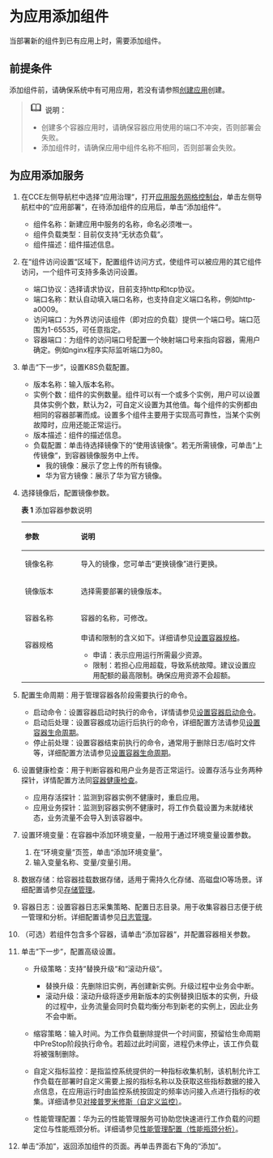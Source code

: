 # 为应用添加组件<a name="cce_01_0038"></a>

当部署新的组件到已有应用上时，需要添加组件。

## 前提条件<a name="section19807725165016"></a>

添加组件前，请确保系统中有可用应用，若没有请参照[创建应用](创建应用.md)创建。

>![](public_sys-resources/icon-note.gif) **说明：**   
>-   创建多个容器应用时，请确保容器应用使用的端口不冲突，否则部署会失败。  
>-   添加组件时，请确保应用中组件名称不相同，否则部署会失败。  

## 为应用添加服务<a name="section17863756144911"></a>

1.  在CCE左侧导航栏中选择“应用治理“，打开[应用服务网格控制台](https://console.huaweicloud.com/istio/)，单击左侧导航栏中的“应用部署“，在待添加组件的应用后，单击“添加组件“。
    -   组件名称：新建应用中服务的名称，命名必须唯一。
    -   组件负载类型：目前仅支持“无状态负载“。
    -   组件描述：组件描述信息。

2.  在“组件访问设置“区域下，配置组件访问方式，使组件可以被应用的其它组件访问，一个组件可支持多条访问设置。
    -   端口协议：选择请求协议，目前支持http和tcp协议。
    -   端口名称：默认自动填入端口名称，也支持自定义端口名称，例如http-a0009。
    -   访问端口：为外界访问该组件（即对应的负载）提供一个端口号。端口范围为1-65535，可任意指定。
    -   容器端口：为组件的访问端口号配置一个映射端口号来指向容器，需用户确定。例如nginx程序实际监听端口为80。

3.  单击“下一步“，设置K8S负载配置。
    -   版本名称：输入版本名称。
    -   实例个数：组件的实例数量。组件可以有一个或多个实例，用户可以设置具体实例个数，默认为2，可自定义设置为其他值。每个组件的实例都由相同的容器部署而成。设置多个组件主要用于实现高可靠性，当某个实例故障时，应用还能正常运行。
    -   版本描述：组件的描述信息。
    -   负载配置：单击待选择镜像下的“使用该镜像“。若无所需镜像，可单击“上传镜像“，到容器镜像服务中上传。
        -   我的镜像：展示了您上传的所有镜像。
        -   华为官方镜像：展示了华为官方镜像。


4.  选择镜像后，配置镜像参数。

    **表 1**  添加容器参数说明

    <a name="cce_01_0037_table10949134618544"></a>
    <table><thead align="left"><tr id="cce_01_0037_row18948164613548"><th class="cellrowborder" valign="top" width="23%" id="mcps1.2.3.1.1"><p id="cce_01_0037_p15948134610543"><a name="cce_01_0037_p15948134610543"></a><a name="cce_01_0037_p15948134610543"></a>参数</p>
    </th>
    <th class="cellrowborder" valign="top" width="77%" id="mcps1.2.3.1.2"><p id="cce_01_0037_p69481046125415"><a name="cce_01_0037_p69481046125415"></a><a name="cce_01_0037_p69481046125415"></a>说明</p>
    </th>
    </tr>
    </thead>
    <tbody><tr id="cce_01_0037_row18948446125416"><td class="cellrowborder" valign="top" width="23%" headers="mcps1.2.3.1.1 "><p id="cce_01_0037_p3948174612540"><a name="cce_01_0037_p3948174612540"></a><a name="cce_01_0037_p3948174612540"></a>镜像名称</p>
    </td>
    <td class="cellrowborder" valign="top" width="77%" headers="mcps1.2.3.1.2 "><p id="cce_01_0037_p1394818463547"><a name="cce_01_0037_p1394818463547"></a><a name="cce_01_0037_p1394818463547"></a>导入的镜像，您可单击<span class="uicontrol" id="cce_01_0037_uicontrol89481846135416"><a name="cce_01_0037_uicontrol89481846135416"></a><a name="cce_01_0037_uicontrol89481846135416"></a>“更换镜像”</span>进行更换。</p>
    </td>
    </tr>
    <tr id="cce_01_0037_row094894620549"><td class="cellrowborder" valign="top" width="23%" headers="mcps1.2.3.1.1 "><p id="cce_01_0037_p1994854615549"><a name="cce_01_0037_p1994854615549"></a><a name="cce_01_0037_p1994854615549"></a>镜像版本</p>
    </td>
    <td class="cellrowborder" valign="top" width="77%" headers="mcps1.2.3.1.2 "><p id="cce_01_0037_p894854614544"><a name="cce_01_0037_p894854614544"></a><a name="cce_01_0037_p894854614544"></a>选择需要部署的镜像版本。</p>
    </td>
    </tr>
    <tr id="cce_01_0037_row15948114615416"><td class="cellrowborder" valign="top" width="23%" headers="mcps1.2.3.1.1 "><p id="cce_01_0037_p6948134614549"><a name="cce_01_0037_p6948134614549"></a><a name="cce_01_0037_p6948134614549"></a>容器名称</p>
    </td>
    <td class="cellrowborder" valign="top" width="77%" headers="mcps1.2.3.1.2 "><p id="cce_01_0037_p19948164635413"><a name="cce_01_0037_p19948164635413"></a><a name="cce_01_0037_p19948164635413"></a>容器的名称，可修改。</p>
    </td>
    </tr>
    <tr id="cce_01_0037_row1694964695412"><td class="cellrowborder" valign="top" width="23%" headers="mcps1.2.3.1.1 "><p id="cce_01_0037_p594854645416"><a name="cce_01_0037_p594854645416"></a><a name="cce_01_0037_p594854645416"></a>容器规格</p>
    </td>
    <td class="cellrowborder" valign="top" width="77%" headers="mcps1.2.3.1.2 "><div class="p" id="cce_01_0037_p294914466544"><a name="cce_01_0037_p294914466544"></a><a name="cce_01_0037_p294914466544"></a>申请和限制的含义如下。详细请参见<a href="设置容器规格.md">设置容器规格</a>。<a name="cce_01_0037_ul109494467548"></a><a name="cce_01_0037_ul109494467548"></a><ul id="cce_01_0037_ul109494467548"><li>申请：表示应用运行所需最少资源。</li><li>限制：若担心应用超载，导致系统故障。建议设置应用配额的最高限制。确保应用资源不会超额。</li></ul>
    </div>
    </td>
    </tr>
    </tbody>
    </table>

5.  配置生命周期：用于管理容器各阶段需要执行的命令。
    -   启动命令：设置容器启动时执行的命令，详情请参见[设置容器启动命令](设置容器启动命令.md)。
    -   启动后处理：设置容器成功运行后执行的命令，详细配置方法请参见[设置容器生命周期](设置容器生命周期.md)。
    -   停止前处理：设置容器结束前执行的命令，通常用于删除日志/临时文件等，详细配置方法请参见[设置容器生命周期](设置容器生命周期.md)。

6.  设置健康检查：用于判断容器和用户业务是否正常运行。设置存活与业务两种探针，详情配置方法同[容器健康检查](容器健康检查.md)。
    -   应用存活探针：监测到容器实例不健康时，重启应用。
    -   应用业务探针：监测到容器实例不健康时，将工作负载设置为未就绪状态，业务流量不会导入到该容器中。

7.  设置环境变量：在容器中添加环境变量，一般用于通过环境变量设置参数。
    1.  在“环境变量“页签，单击“添加环境变量“。
    2.  输入变量名称、变量/变量引用。

8.  数据存储：给容器挂载数据存储，适用于需持久化存储、高磁盘IO等场景。详细配置请参见[存储管理](存储管理.md)。
9.  容器日志：设置容器日志采集策略、配置日志目录。用于收集容器日志便于统一管理和分析。详细配置请参见[日志管理](日志管理.md)。
10. （可选）若组件包含多个容器，请单击“添加容器“，并配置容器相关参数。
11. 单击“下一步“，配置高级设置。
    -   升级策略：支持“替换升级“和“滚动升级“。
        -   替换升级：先删除旧实例，再创建新实例。升级过程中业务会中断。
        -   滚动升级：滚动升级将逐步用新版本的实例替换旧版本的实例，升级的过程中，业务流量会同时负载均衡分布到新老的实例上，因此业务不会中断。

    -   缩容策略：输入时间。为工作负载删除提供一个时间窗，预留给生命周期中PreStop阶段执行命令。若超过此时间窗，进程仍未停止，该工作负载将被强制删除。
    -   自定义指标监控：是指监控系统提供的一种指标收集机制，该机制允许工作负载在部署时自定义需要上报的指标名称以及获取这些指标数据的接入点信息，在应用运行时由监控系统按固定的频率访问接入点进行指标的收集。详细请参见[对接普罗米修斯（自定义监控）](对接普罗米修斯（自定义监控）.md)。
    -   性能管理配置：华为云的性能管理服务可协助您快速进行工作负载的问题定位与性能瓶颈分析。详细请参见[性能管理配置（性能瓶颈分析）](性能管理配置（性能瓶颈分析）.md)。

12. 单击“添加“，返回添加组件的页面。再单击界面右下角的“添加“。


